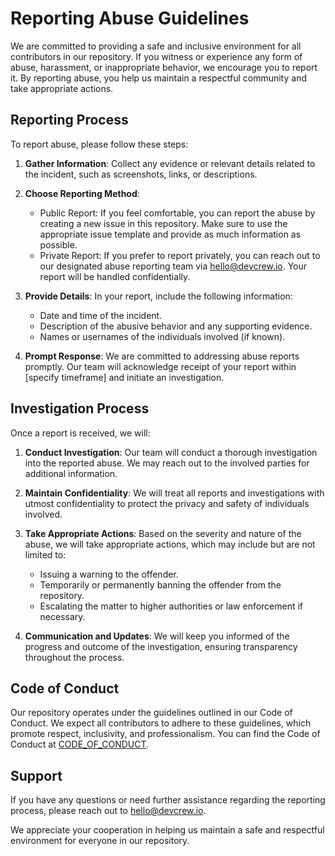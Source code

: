 # Reporting Abuse Guidelines

We are committed to providing a safe and inclusive environment for all contributors in our repository. If you witness or experience any form of abuse, harassment, or inappropriate behavior, we encourage you to report it. By reporting abuse, you help us maintain a respectful community and take appropriate actions.

## Reporting Process

To report abuse, please follow these steps:

1. **Gather Information**: Collect any evidence or relevant details related to the incident, such as screenshots, links, or descriptions.

2. **Choose Reporting Method**:
    - Public Report: If you feel comfortable, you can report the abuse by creating a new issue in this repository. Make sure to use the appropriate issue template and provide as much information as possible.
    - Private Report: If you prefer to report privately, you can reach out to our designated abuse reporting team via hello@devcrew.io. Your report will be handled confidentially.

3. **Provide Details**: In your report, include the following information:
    - Date and time of the incident.
    - Description of the abusive behavior and any supporting evidence.
    - Names or usernames of the individuals involved (if known).

4. **Prompt Response**: We are committed to addressing abuse reports promptly. Our team will acknowledge receipt of your report within [specify timeframe] and initiate an investigation.

## Investigation Process

Once a report is received, we will:

1. **Conduct Investigation**: Our team will conduct a thorough investigation into the reported abuse. We may reach out to the involved parties for additional information.

2. **Maintain Confidentiality**: We will treat all reports and investigations with utmost confidentiality to protect the privacy and safety of individuals involved.

3. **Take Appropriate Actions**: Based on the severity and nature of the abuse, we will take appropriate actions, which may include but are not limited to:
    - Issuing a warning to the offender.
    - Temporarily or permanently banning the offender from the repository.
    - Escalating the matter to higher authorities or law enforcement if necessary.

4. **Communication and Updates**: We will keep you informed of the progress and outcome of the investigation, ensuring transparency throughout the process.

## Code of Conduct

Our repository operates under the guidelines outlined in our Code of Conduct. We expect all contributors to adhere to these guidelines, which promote respect, inclusivity, and professionalism. You can find the Code of Conduct at [CODE_OF_CONDUCT](https://github.com/DevCrew-io/firebase-utils-ios/blob/main/.github/CODE_OF_CONDUCT.md).

## Support

If you have any questions or need further assistance regarding the reporting process, please reach out to hello@devcrew.io.

We appreciate your cooperation in helping us maintain a safe and respectful environment for everyone in our repository.
